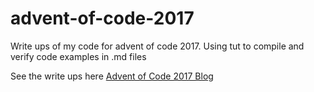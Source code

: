 # advent-of-code-2017
Write ups of my code for advent of code 2017. Using tut to compile and verify code examples in .md files

See the write ups here [Advent of Code 2017 Blog](https://blog.goblinoid.co.uk/tag/advent-of-code-2017/)
